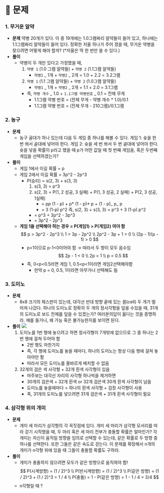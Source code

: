 # 🧸 문제

### **1. 무거운 알약**

- **문제**
  약병 20개가 있다. 이 중 19개에는 1.0그램짜리 알약들이 들어 있고, 하나에는 1.1그램짜리 알약들이 들어 있다.
  정확한 저울 하나가 주어 졌을 때, 무거운 약병을 찾으려면 어떻게 해야 할까?
  (\*저울은 딱 한 번만 쓸 수 있다.)
- **풀이**
  - 약병이 두 개만 있다고 가정했을 때,
    1. `약병 1` (1.0 그램 알약들) + `약병 2` (1.1그램 알약들)
       - `약병1` _ 1개 + `약병2` _ 2개 = 1.0 + 2.2 = 3.2그램
    2. `약병 1` (1.1 그램 알약들) + `약병 2` (1.0그램 알약들)
       - `약병1` _ 1개 + `약병2` _ 2개 = 1.1 + 2.0 = 3.1그램
    - 즉, `약병 개수` _ 1.0 + `1.1그램 약병번호` _ 0.1 = 전체 무게
      - 1.1그램 약병 번호 = (전체 무게 - 약병 개수 \* 1.0)/0.1
      - 1.1그램 약병 번호 = (전체 무개 - 210그램)/0.1그램

### 2. 농구

- **문제**
  - 농구 골대가 하나 있는데 다음 두 게임 중 하나를 해볼 수 있다.
    게임 1: 슛을 한 번 쏴서 골대에 넣어야 한다.
    게임 2: 슛을 세 번 쏴서 두 번 골대에 넣어야 한다.
    슛을 넣을 확률이 p라고 했을 때 p가 어떤 값일 때 첫 번째 게임을, 혹은 두번째 게임을 선택하겠는가?
- **풀이**
  - 게임 1에서 이길 확률 = p
  - 게임 2에서 이길 확률 = 3p^2 - 2p^3
    - P(승리) = s(2, 3) + s(3, 3)
      1. s(3, 3) = p^3
      2. s(2, 3) = P(1, 2 성공, 3 실패) + P(1, 3 성공, 2 실패) + P(2, 3 성공, 1실패)
         - = p*p* (1 - p) + p* (1 - p)* p + (1 - p)_ p_ p
         - = 3 (1-p) p^2
           즉, s(2, 3) + s(3, 3) = p^3 + 3 (1-p) p^2
      - = p^3 + 3p^2 - 3p^3
      - = 3p^2 - 2p^3
  - **게임 1을 선택해야 하는 경우 = P(게임1) > P(게임2) 여야 함**
    $$
    p > 3p^2 - 2p^3 \\ 1 > 3p - 2p^2 \\ 2p^2 - 3p + 1 > 0 \\ (2p - 1)(p - 1) > 0
    $$
    - p<1이므로 p-1<0이어야 함 → 따라서 두 항이 모두 음수임
      $$
      2p - 1 < 0 \\ 2p < 1 \\ p < 0.5
      $$
    - 즉, 0<p<0.5라면 게임 1, 0.5<p<1이라면 게임2선택해야함
      - 만약 p = 0, 0.5, 1이라면 아무거나 선택해도 됨

### 3. 도미노

- **문제**
  - 8x8 크기의 체스판이 있는데, 대각선 반대 방향 끝에 있는 셀(cell) 두 개가 떨어져 나갔다. 하나의 도미노로 정확히 두 개의 정사각형을 덮을 수있을 때, 31개의 도미노로 보드 전체를 덮을 수 있겠는가? 여러분의답이 옳다는 것을 증명하라. 예를 들거나, 왜 가능 혹은 불가능한지를 보이면 된다.
- **풀이**
  ![](https://github.com/yeonju0110/algorithm-study/assets/97719273/a739b634-8ffa-436a-b164-741d5409b3b7)
  1. 도미노를 1번 행에 놓으려고 하면 정사각형이 7개밖에 없으므로 그 중 하나는 2번 행에 걸쳐 두어야 함
     - 2번 행도 마찬가지
     - 즉, 각 행에 도미노를 놓을 때마다, 하나의 도미노는 항상 다음 행에 걸쳐 놓아야만 함
     - 따라서 모든 도미노를 올바르게 배치할 수 없음
  2. 32개의 검은 색 사각형 + 32개 흰색 사각형이 있음
     - 마주보는 대각선 자리의 사각형 하나씩을 제거하면
     - 30개의 검은색 + 32개 흰색 or 32개 검은색 30개 흰색 사각형이 남음
     - 도미노를 놓을때마다 = 하나의 흰색 사각형 + 검정 사각형이 사용
     - 즉, 31개의 도미노를 넣으려면 31개 검은색 + 31개 흰색 사각형이 필요

### 4. 삼각형 위의 개미

- **문제**
  - 개미 세 마리가 삼각형의 각 꼭짓점에 있다. 개미 세 마리가 삼각형 모서리를 따라 걷기 시작했을 때, 두 마리 혹은 세 마리 전부가 충돌할 확률은 얼마인가? 각 개미는 자신이 움직일 방향을 임의로 선택할 수 있는데, 같은 확률로 두 방향 중 하나를 선택한다. 또한 그들은 같은 속도로 걷는다. 이 문제를 확장해서 n개의 개미가 n각형 위에 있을 때 그들이 충돌할 확률도 구하라.
- **풀이**
  - 개미가 충돌하지 않으려면 모두가 같은 방향으로 움직여야 함!
    $$
    P(시계방향) = (1 / 2)^3 \\ P(반시계방향) = (1 / 2)^3 \\ P(같은 방향) = (1 / 2)^3 + (1 / 2)^3 = 1 / 4 \\ P(충돌) = 1 - P(같은 방향) = 1 - 1 / 4 = 3/4
    $$
  - n각형일 때 ?
